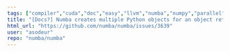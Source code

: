 ```yaml
---
tags: ["compiler","cuda","doc","easy","llvm","numba","numpy","parallel","python"]
title: "[Docs?] Numba creates multiple Python objects for an object returned more than once"
html_url: "https://github.com/numba/numba/issues/3639"
user: "asodeur"
repo: "numba/numba"
---
```


